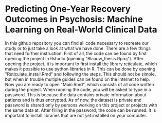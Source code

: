 # Predicting One-Year Recovery Outcomes in Psychosis: Machine Learning on Real-World Clinical Data

In this github repository you can find all code necessary to recreate our study or to just take a look at what we have done. There are a few things that need further instruction:
First of all, the code can be found by first opening the project in Rstudio (opening "Blaauw_thesis.Rproj"). After opening the project, it is important to first install the library reticulate, which makes it possible to use python libraries in R. This can be done by opening "Reticulate_install.Rmd" and following the steps. This should not be simple, but when in trouble multiple guides can be found on the internet to help. Now you are ready to open "Main.Rmd", which consists of all code written during the project. When running the code, you will be asked to type in a password. This is because the data contains private information about patients and is thus encrypted. As of now, the dataset is private and password is shared only by persons working on this project or projects with the same data at.
After filling in the password, the code can be runned. It is important to install libraries that are not yet installed on your computer.
